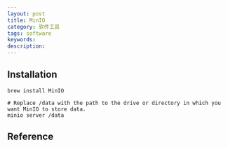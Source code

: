 ```yaml
---
layout: post
title: MinIO
category: 软件工具
tags: software
keywords: 
description: 
---
```



## Installation

```
brew install MinIO

# Replace /data with the path to the drive or directory in which you want MinIO to store data.
minio server /data
```

## Reference
